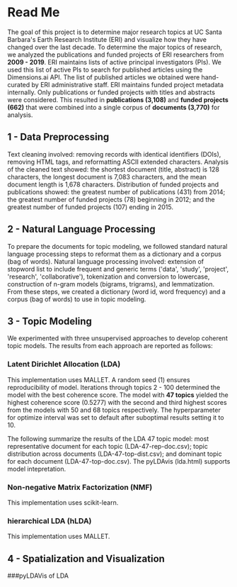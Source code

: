 # Read Me
The goal of this project is to determine major research topics at UC Santa Barbara's Earth Research Institute (ERI) and visualize how they have changed over the last decade. To determine the major topics of research, we analyzed the publications and funded projects of ERI researchers from **2009 - 2019**. ERI maintains lists of active principal investigators (PIs). We used this list of active PIs to search for published articles using the Dimensions.ai API. The list of published articles we obtained were hand-curated by ERI administrative staff. ERI maintains funded project metadata internally. Only publications or funded projects with titles and abstracts were considered. This resulted in **publications (3,108)** and **funded projects (662)** that were combined into a single corpus of **documents (3,770)** for analysis.

## 1 - Data Preprocessing
Text cleaning involved: removing records with identical identifiers (DOIs), removing HTML tags, and reformatting ASCII extended characters. Analysis of the cleaned text showed: the shortest document (title, abstract) is 128 characters, the longest document is 7,083 characters, and the mean document length is 1,678 characters. Distribution of funded projects and publications showed: the greatest number of publications (431) from 2014; the greatest number of funded projects (78) beginning in 2012; and the greatest number of funded projects (107) ending in 2015.

## 2 - Natural Language Processing
To prepare the documents for topic modeling, we followed standard natural language processing steps to reformat them as a dictionary and a corpus (bag of words). Natural language processing involved: extension of stopword list to include frequent and generic terms ('data', 'study', 'project', 'research', 'collaborative'), tokenization and conversion to lowercase, construction of n-gram models (bigrams, trigrams), and lemmatization. From these steps, we created a dictionary (word id, word frequency) and a corpus (bag of words) to use in topic modeling.

## 3 - Topic Modeling
We experimented with three unsupervised approaches to develop coherent topic models. The results from each approach are reported as follows:

### Latent Dirichlet Allocation (LDA)
This implementation uses MALLET. A random seed (1) ensures reproducibility of model. Iterations through topics 2 - 100 determined the model with the best coherence score. The model with **47 topics** yielded the highest coherence score (0.5277) with the second and third highest scores from the models with 50 and 68 topics respectively. The hyperparameter for optimize interval was set to default after suboptimal results setting it to 10. 

The following summarize the results of the LDA 47 topic model: most representative document for each topic (LDA-47-rep-doc.csv); topic distribution across documents (LDA-47-top-dist.csv); and dominant topic for each document (LDA-47-top-doc.csv). The pyLDAvis (lda.html) supports model intepretation. 

### Non-negative Matrix Factorization (NMF)
This implementation uses scikit-learn. 

### hierarchical LDA (hLDA)
This implementation uses MALLET. 

## 4 - Spatialization and Visualization
###pyLDAVis of LDA

